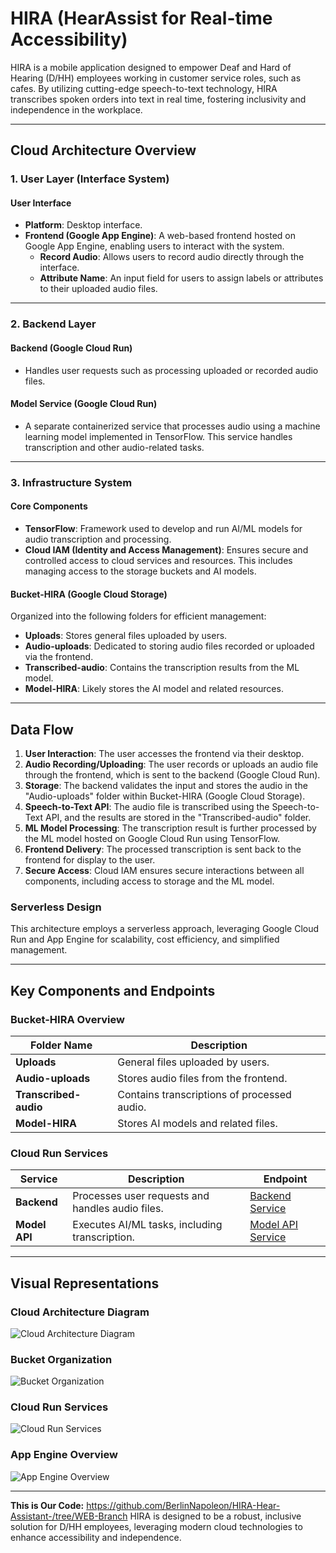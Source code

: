 # HIRA (HearAssist for Real-time Accessibility)

HIRA is a mobile application designed to empower Deaf and Hard of Hearing (D/HH) employees working in customer service roles, such as cafes. By utilizing cutting-edge speech-to-text technology, HIRA transcribes spoken orders into text in real time, fostering inclusivity and independence in the workplace.

---

## Cloud Architecture Overview

### 1. **User Layer (Interface System)**

#### **User Interface**
- **Platform**: Desktop interface.
- **Frontend (Google App Engine)**: A web-based frontend hosted on Google App Engine, enabling users to interact with the system.
  - **Record Audio**: Allows users to record audio directly through the interface.
  - **Attribute Name**: An input field for users to assign labels or attributes to their uploaded audio files.

---

### 2. **Backend Layer**

#### **Backend (Google Cloud Run)**
- Handles user requests such as processing uploaded or recorded audio files.

#### **Model Service (Google Cloud Run)**
- A separate containerized service that processes audio using a machine learning model implemented in TensorFlow. This service handles transcription and other audio-related tasks.

---

### 3. **Infrastructure System**

#### **Core Components**
- **TensorFlow**: Framework used to develop and run AI/ML models for audio transcription and processing.
- **Cloud IAM (Identity and Access Management)**: Ensures secure and controlled access to cloud services and resources. This includes managing access to the storage buckets and AI models.

#### **Bucket-HIRA (Google Cloud Storage)**
Organized into the following folders for efficient management:
- **Uploads**: Stores general files uploaded by users.
- **Audio-uploads**: Dedicated to storing audio files recorded or uploaded via the frontend.
- **Transcribed-audio**: Contains the transcription results from the ML model.
- **Model-HIRA**: Likely stores the AI model and related resources.

---

## Data Flow

1. **User Interaction**: The user accesses the frontend via their desktop.
2. **Audio Recording/Uploading**: The user records or uploads an audio file through the frontend, which is sent to the backend (Google Cloud Run).
3. **Storage**: The backend validates the input and stores the audio in the "Audio-uploads" folder within Bucket-HIRA (Google Cloud Storage).
4. **Speech-to-Text API**: The audio file is transcribed using the Speech-to-Text API, and the results are stored in the "Transcribed-audio" folder.
5. **ML Model Processing**: The transcription result is further processed by the ML model hosted on Google Cloud Run using TensorFlow.
6. **Frontend Delivery**: The processed transcription is sent back to the frontend for display to the user.
7. **Secure Access**: Cloud IAM ensures secure interactions between all components, including access to storage and the ML model.

### Serverless Design
This architecture employs a serverless approach, leveraging Google Cloud Run and App Engine for scalability, cost efficiency, and simplified management.

---

## Key Components and Endpoints

### **Bucket-HIRA Overview**
| Folder Name        | Description                                      |
|--------------------|--------------------------------------------------|
| **Uploads**        | General files uploaded by users.                |
| **Audio-uploads**  | Stores audio files from the frontend.           |
| **Transcribed-audio** | Contains transcriptions of processed audio. |
| **Model-HIRA**     | Stores AI models and related files.             |

### **Cloud Run Services**
| Service            | Description                                      | Endpoint                                               |
|--------------------|--------------------------------------------------|-------------------------------------------------------|
| **Backend**        | Processes user requests and handles audio files. | [Backend Service](https://backend-877036409345.asia-southeast2.run.app) |
| **Model API**      | Executes AI/ML tasks, including transcription.   | [Model API Service](https://model-api-877036409345.asia-southeast2.run.app) |

---

## Visual Representations

### **Cloud Architecture Diagram**
![Cloud Architecture Diagram](https://github.com/user-attachments/assets/f8108738-99d0-45cb-81e0-ad9fffbac271)

### **Bucket Organization**
![Bucket Organization](https://github.com/user-attachments/assets/7743780d-0129-49c2-acf4-7c264ff6312b)

### **Cloud Run Services**
![Cloud Run Services](https://github.com/user-attachments/assets/a035011a-007a-4a4f-9d1e-8bb54029b4e6)

### **App Engine Overview**
![App Engine Overview](https://github.com/user-attachments/assets/b58be78c-96a4-411f-8dbf-37eb703b701f)

---
**This is Our Code:**
https://github.com/BerlinNapoleon/HIRA-Hear-Assistant-/tree/WEB-Branch
HIRA is designed to be a robust, inclusive solution for D/HH employees, leveraging modern cloud technologies to enhance accessibility and independence.

